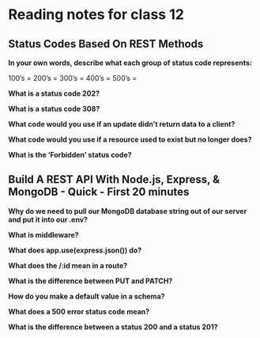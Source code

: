 # Reading notes for class 12

## Status Codes Based On REST Methods

**In your own words, describe what each group of status code represents:**

100’s =
200’s =
300’s =
400’s =
500’s =

**What is a status code 202?**

**What is a status code 308?**

**What code would you use if an update didn’t return data to a client?**

**What code would you use if a resource used to exist but no longer does?**

**What is the ‘Forbidden’ status code?**

## Build A REST API With Node.js, Express, & MongoDB - Quick - First 20 minutes

**Why do we need to pull our MongoDB database string out of our server and put it into our .env?**

**What is middleware?**

**What does app.use(express.json()) do?**

**What does the /:id mean in a route?**

**What is the difference between PUT and PATCH?**

**How do you make a default value in a schema?**

**What does a 500 error status code mean?**

**What is the difference between a status 200 and a status 201?**
